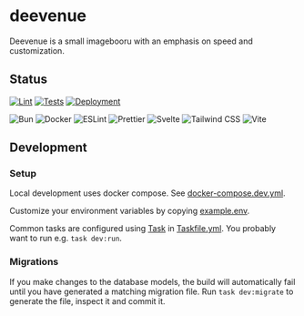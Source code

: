 # deevenue

Deevenue is a small imagebooru with an emphasis on speed and customization.

## Status

[![Lint](https://github.com/ItsJustRuby/deevenue/actions/workflows/lint.yml/badge.svg?branch=main)](https://github.com/ItsJustRuby/deevenue/actions/workflows/lint.yml)
[![Tests](https://github.com/ItsJustRuby/deevenue/actions/workflows/tests.yml/badge.svg?branch=main)](https://github.com/ItsJustRuby/deevenue/actions/workflows/tests.yml)
[![Deployment](https://github.com/ItsJustRuby/deevenue/actions/workflows/cd.yml/badge.svg?branch=main)](https://github.com/ItsJustRuby/deevenue/actions/workflows/cd.yml)

![Bun](https://img.shields.io/badge/Bun-%23000000.svg?style=for-the-badge&logo=bun&logoColor=white)
![Docker](https://img.shields.io/badge/docker-%230db7ed.svg?style=for-the-badge&logo=docker&logoColor=white)
![ESLint](https://img.shields.io/badge/ESLint-4B3263?style=for-the-badge&logo=eslint&logoColor=white)
![Prettier](https://img.shields.io/badge/prettier-%23F7B93E.svg?style=for-the-badge&logo=prettier&logoColor=black)
![Svelte](https://img.shields.io/badge/svelte-%23f1413d.svg?style=for-the-badge&logo=svelte&logoColor=white)
![Tailwind CSS](https://img.shields.io/badge/Tailwind_CSS-38B2AC?style=for-the-badge&logo=tailwind-css&logoColor=white)
![Vite](https://img.shields.io/badge/vite-%23646CFF.svg?style=for-the-badge&logo=vite&logoColor=white)

## Development

### Setup

Local development uses docker compose. See [docker-compose.dev.yml](./docker-compose.dev.yml).

Customize your environment variables by copying [example.env](./example.env).

Common tasks are configured using [Task](https://github.com/go-task/task) in [Taskfile.yml](./Taskfile.yml). You probably want to run e.g. `task dev:run`.

### Migrations

If you make changes to the database models, the build will automatically fail until you have generated a matching migration file. Run `task dev:migrate` to generate the file, inspect it and commit it.
